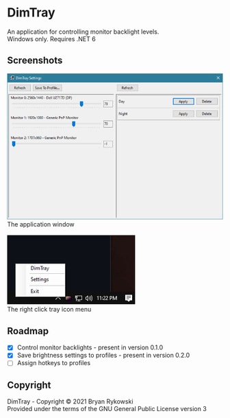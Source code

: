 # DimTray
An application for controlling monitor backlight levels.\
Windows only. Requires .NET 6
## Screenshots
![Application window](README_images/application.png)\
The application window
\
\
![Tray icon menu](README_images/taskbar.png)\
The right click tray icon menu
## Roadmap
- [x] Control monitor backlights - present in version 0.1.0
- [x] Save brightness settings to profiles - present in version 0.2.0
- [ ] Assign hotkeys to profiles
## Copyright
DimTray - Copyright © 2021 Bryan Rykowski\
Provided under the terms of the GNU General Public License version 3
